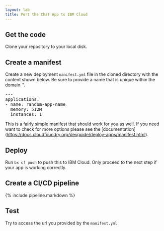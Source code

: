 ```yaml
---
layout: lab
title: Port the Chat App to IBM Cloud
---
```


## Get the code

Clone your repository to your local disk.

## Create a manifest

Create a new deployment `manifest.yml` file in the cloned directory with the content shown below. Be sure to provide a name that is unique within the domain ''.

<pre>
---
applications:
- name: <span class="app_name">random-app-name</span>
  memory: 512M
  instances: 1
</pre>


This is a fairly simple manifest that should work for you as well. If you need want to check for more options please see the [documentation] (https://docs.cloudfoundry.org/devguide/deploy-apps/manifest.html).

## Deploy

Run `bx cf push` to push this to IBM Cloud. Only proceed to the next step if your app is working correctly.

## Create a CI/CD pipeline

{% include pipeline.markdown %}

## Test

Try to access the url you provided by the `manifest.yml`
